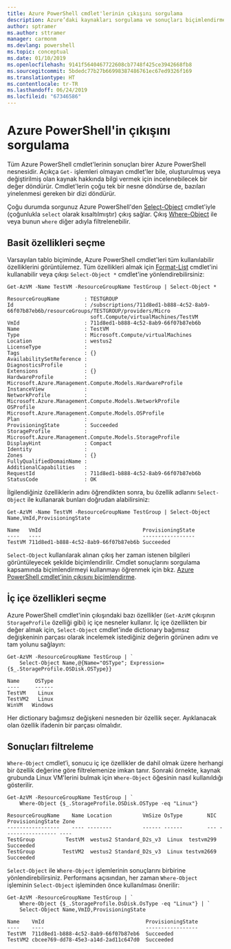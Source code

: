 ```yaml
---
title: Azure PowerShell cmdlet'lerinin çıkışını sorgulama
description: Azure’daki kaynakları sorgulama ve sonuçları biçimlendirme.
author: sptramer
ms.author: sttramer
manager: carmonm
ms.devlang: powershell
ms.topic: conceptual
ms.date: 01/10/2019
ms.openlocfilehash: 9141f5640467722608cb7748f425ce3942668fb8
ms.sourcegitcommit: 5bdedc77b27b66998387486761ec67ed9326f169
ms.translationtype: HT
ms.contentlocale: tr-TR
ms.lasthandoff: 06/24/2019
ms.locfileid: "67346586"
---
```

# <a name="query-output-of-azure-powershell"></a>Azure PowerShell'in çıkışını sorgulama 

Tüm Azure PowerShell cmdlet'lerinin sonuçları birer Azure PowerShell nesnesidir. Açıkça `Get-` işlemleri olmayan cmdlet'ler bile, oluşturulmuş veya değiştirilmiş olan kaynak hakkında bilgi vermek için incelenebilecek bir değer döndürür. Cmdlet'lerin çoğu tek bir nesne döndürse de, bazıları yinelenmesi gereken bir dizi döndürür.

Çoğu durumda sorgunuz Azure PowerShell'den [Select-Object](/powershell/module/Microsoft.PowerShell.Utility/Select-Object) cmdlet'iyle (çoğunlukla `select` olarak kısaltılmıştır) çıkış sağlar. Çıkış [Where-Object](/powershell/module/Microsoft.PowerShell.Core/Where-Object) ile veya bunun `where` diğer adıyla filtrelenebilir.

## <a name="select-simple-properties"></a>Basit özellikleri seçme

Varsayılan tablo biçiminde, Azure PowerShell cmdlet'leri tüm kullanılabilir özelliklerini görüntülemez. Tüm özellikleri almak için [Format-List](/powershell/module/microsoft.powershell.utility/format-list) cmdlet'ini kullanabilir veya çıkışı `Select-Object *` cmdlet'ine yönlendirebilirsiniz:

```azurepowershell-interactive
Get-AzVM -Name TestVM -ResourceGroupName TestGroup | Select-Object *
```

```output
ResourceGroupName        : TESTGROUP
Id                       : /subscriptions/711d8ed1-b888-4c52-8ab9-66f07b87eb6b/resourceGroups/TESTGROUP/providers/Micro
                           soft.Compute/virtualMachines/TestVM
VmId                     : 711d8ed1-b888-4c52-8ab9-66f07b87eb6b
Name                     : TestVM
Type                     : Microsoft.Compute/virtualMachines
Location                 : westus2
LicenseType              :
Tags                     : {}
AvailabilitySetReference :
DiagnosticsProfile       :
Extensions               : {}
HardwareProfile          : Microsoft.Azure.Management.Compute.Models.HardwareProfile
InstanceView             :
NetworkProfile           : Microsoft.Azure.Management.Compute.Models.NetworkProfile
OSProfile                : Microsoft.Azure.Management.Compute.Models.OSProfile
Plan                     :
ProvisioningState        : Succeeded
StorageProfile           : Microsoft.Azure.Management.Compute.Models.StorageProfile
DisplayHint              : Compact
Identity                 :
Zones                    : {}
FullyQualifiedDomainName :
AdditionalCapabilities   :
RequestId                : 711d8ed1-b888-4c52-8ab9-66f07b87eb6b
StatusCode               : OK
```

İlgilendiğiniz özelliklerin adını öğrendikten sonra, bu özellik adlarını `Select-Object` ile kullanarak bunları doğrudan alabilirsiniz:

```azurepowershell-interactive
Get-AzVM -Name TestVM -ResourceGroupName TestGroup | Select-Object Name,VmId,ProvisioningState
```

```output
Name   VmId                                 ProvisioningState
----   ----                                 -----------------
TestVM 711d8ed1-b888-4c52-8ab9-66f07b87eb6b Succeeded
```

`Select-Object` kullanılarak alınan çıkış her zaman istenen bilgileri görüntüleyecek şekilde biçimlendirilir. Cmdlet sonuçlarını sorgulama kapsamında biçimlendirmeyi kullanmayı öğrenmek için bkz. [Azure PowerShell cmdlet'inin çıkışını biçimlendirme](formatting-output.md).

## <a name="select-nested-properties"></a>İç içe özellikleri seçme

Azure PowerShell cmdlet'inin çıkışındaki bazı özellikler (`Get-AzVM` çıkışının `StorageProfile` özelliği gibi) iç içe nesneler kullanır. İç içe özellikten bir değer almak için, `Select-Object` cmdlet'inde dictionary bağımsız değişkeninin parçası olarak incelemek istediğiniz değerin görünen adını ve tam yolunu sağlayın:

```azurepowershell-interactive
Get-AzVM -ResourceGroupName TestGroup | `
    Select-Object Name,@{Name="OSType"; Expression={$_.StorageProfile.OSDisk.OSType}}
```

```output
Name     OSType
----     ------
TestVM    Linux
TestVM2   Linux
WinVM   Windows
```

Her dictionary bağımsız değişkeni nesneden bir özellik seçer. Ayıklanacak olan özellik ifadenin bir parçası olmalıdır.

## <a name="filter-results"></a>Sonuçları filtreleme 

`Where-Object` cmdlet’i, sonucu iç içe özellikler de dahil olmak üzere herhangi bir özellik değerine göre filtrelemenize imkan tanır. Sonraki örnekte, kaynak grubunda Linux VM'lerini bulmak için `Where-Object` öğesinin nasıl kullanıldığı gösterilir.

```azurepowershell-interactive
Get-AzVM -ResourceGroupName TestGroup | `
    Where-Object {$_.StorageProfile.OSDisk.OSType -eq "Linux"}
```

```output
ResourceGroupName    Name Location          VmSize OsType        NIC ProvisioningState Zone
-----------------    ---- --------          ------ ------        --- ----------------- ----
TestGroup          TestVM  westus2 Standard_D2s_v3  Linux  testvm299         Succeeded
TestGroup         TestVM2  westus2 Standard_D2s_v3  Linux testvm2669         Succeeded
```

`Select-Object` ile `Where-Object` işlemlerinin sonuçlarını birbirine yönlendirebilirsiniz. Performans açısından, her zaman `Where-Object` işleminin `Select-Object` işleminden önce kullanılması önerilir:

```azurepowershell-interactive
Get-AzVM -ResourceGroupName TestGroup | `
    Where-Object {$_.StorageProfile.OsDisk.OsType -eq "Linux"} | `
    Select-Object Name,VmID,ProvisioningState
```

```output
Name    VmId                                 ProvisioningState
----    ----                                 -----------------
TestVM  711d8ed1-b888-4c52-8ab9-66f07b87eb6  Succeeded
TestVM2 cbcee769-dd78-45e3-a14d-2ad11c647d0  Succeeded
```